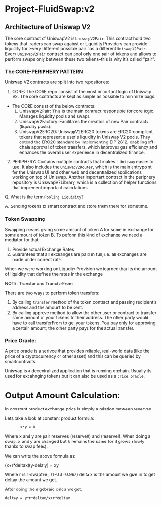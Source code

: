 # Project-FluidSwap:v2


## Architecture of Uniswap V2

The core contract of UniswapV2 is `UniswapV2Pair`. This contract hold two tokens that traders can swap against or Liquidity Providers can provide liquidity for. Every Different possible pair has a different `UniswapV2Pair`. Every `UniswapV2Pair` contract can pool only one pair of tokens and allows to perform swaps only between these two tokens–this is why it’s called “pair”.


### The CORE-PERIPHERY PATTERN

Uniswap V2 contracts are split into two repositories:

1. CORE: The CORE repo consist of the most important logic of Uniswap V2. The core contracts are kept as simple as possible to minimize bugs.
* The CORE consist of the below contracts:
    1. UniswapV2Pair: This is the main contract responsible for core logic. Manages liquidity pools and swaps.
    2. UniswapV2Factory: Facilitates the creation of new Pair contracts (liquidity pools).
    3. UniswapV2ERC20: UniswapV2ERC20 tokens are ERC20-compliant tokens that represent a user's liquidity in Uniswap V2 pools. They extend the ERC20 standard by implementing EIP-2612, enabling off-chain approval of token transfers, which improves gas efficiency and enhances the overall user experience in decentralized finance.

2. PERIPHERY: Contains multiple contracts that makes it `Uniswap` easier to use. It also includes the `UniswapV2Router`, which is the main entrypoint for the Uniswap UI and other web and decentralized applications working on top of Uniswap. Another important contract in the periphery repository is UniswapV2Library, which is a collection of helper functions that implement important calculations.

Q. What is the term `Pooling Liquidity`?

A. Sending tokens to smart contract and store them there for sometime.



### Token Swapping

Swapping means giving some amount of token A for some in exchange for some amount of token B. To peform this kind of exchange we need a mediator for that:

1. Provide actual Exchange Rates
2. Guarantees that all exchanges are paid in full, i.e. all exchanges are made under correct rate.

When we were working on Liqudity Provision we learned that its the amount of liquidity that defines the rates in the exchange.


NOTE: Transfer and TransferFrom

There are two ways to perform token transfers:

1. By calling `transfer` method of the token contract and passing recipient’s address and the amount to be sent.
2. By calling approve method to allow the other user or contract to transfer some amount of your tokens to their address. The other party would have to call transferFrom to get your tokens. You pay only for approving a certain amount; the other party pays for the actual transfer.

### Price Oracle:

A price oracle is a serivce that provides reliable, real-world data (like the price of a cryptocurrency or other asset) and this can be queried by smartcontracts.

Uniswap is a decentralized application that is running onchain. Usually its used for excahnging tokens but it can also be used as a `price oracle`. 


# Output Amount Calculation:

In constant product exchange price is simply a relation between reserves.

Lets take a look at constant product formula:

           x*y = k

Where x and y are pair reserves (reserve0) and (reserve1). When doing a swap, x and y are changed but k remains the same (or it grows slowly thanks to swap fees). 

We can write the above formula as:

(x+r*deltax)(y-delaty) = xy

Where r is 1-swapfee , (1-0.3=0.997) delta x is the amount we give in to get deltay the amount we get.

After doing the algebraic calcs we get:

    deltay = y*r*deltax/x+r*deltax
